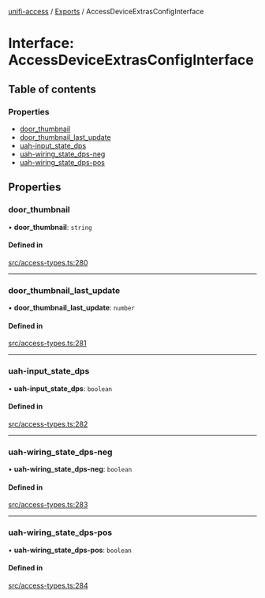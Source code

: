 [unifi-access](../README.md) / [Exports](../modules.md) / AccessDeviceExtrasConfigInterface

# Interface: AccessDeviceExtrasConfigInterface

## Table of contents

### Properties

- [door\_thumbnail](AccessDeviceExtrasConfigInterface.md#door_thumbnail)
- [door\_thumbnail\_last\_update](AccessDeviceExtrasConfigInterface.md#door_thumbnail_last_update)
- [uah-input\_state\_dps](AccessDeviceExtrasConfigInterface.md#uah-input_state_dps)
- [uah-wiring\_state\_dps-neg](AccessDeviceExtrasConfigInterface.md#uah-wiring_state_dps-neg)
- [uah-wiring\_state\_dps-pos](AccessDeviceExtrasConfigInterface.md#uah-wiring_state_dps-pos)

## Properties

### door\_thumbnail

• **door\_thumbnail**: `string`

#### Defined in

[src/access-types.ts:280](https://github.com/hjdhjd/unifi-access/blob/197fbda/src/access-types.ts#L280)

___

### door\_thumbnail\_last\_update

• **door\_thumbnail\_last\_update**: `number`

#### Defined in

[src/access-types.ts:281](https://github.com/hjdhjd/unifi-access/blob/197fbda/src/access-types.ts#L281)

___

### uah-input\_state\_dps

• **uah-input\_state\_dps**: `boolean`

#### Defined in

[src/access-types.ts:282](https://github.com/hjdhjd/unifi-access/blob/197fbda/src/access-types.ts#L282)

___

### uah-wiring\_state\_dps-neg

• **uah-wiring\_state\_dps-neg**: `boolean`

#### Defined in

[src/access-types.ts:283](https://github.com/hjdhjd/unifi-access/blob/197fbda/src/access-types.ts#L283)

___

### uah-wiring\_state\_dps-pos

• **uah-wiring\_state\_dps-pos**: `boolean`

#### Defined in

[src/access-types.ts:284](https://github.com/hjdhjd/unifi-access/blob/197fbda/src/access-types.ts#L284)
